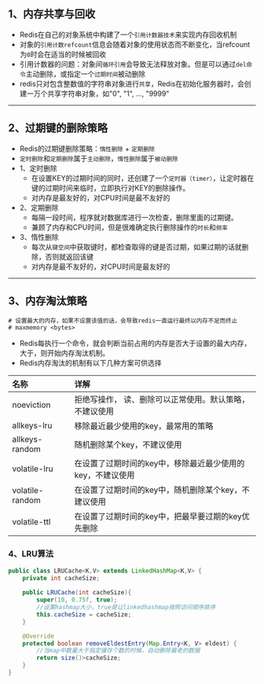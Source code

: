 ## 1、内存共享与回收
* Redis在自己的对象系统中构建了一个`引用计数器技术`来实现内存回收机制
* 对象的`引用计数refcount`信息会随着对象的使用状态而不断变化，当refcount为`0`时会在适当的时候被回收
* 引用计数器的问题：对象间`循环引用`会导致无法释放对象。但是可以通过`del命令`主动删除，或指定一个`过期时间`被动删除
* redis只对包含整数值的字符串对象进行`共享`，Redis在初始化服务器时，会创建一万个共享字符串对象，如"0", "1", ..., "9999"
---
## 2、过期键的删除策略
* Redis的过期键删除策略：`惰性删除` + `定期删除`
* `定时删除`和`定期删除`属于`主动删除`，`惰性删除`属于`被动删除`
* 1、定时删除
  * 在设置KEY的过期时间的同时，还创建了一个`定时器（timer）`，让定时器在键的过期时间来临时，立即执行对KEY的删除操作。
  * 对内存是最友好的，对CPU时间是最不友好的
* 2、定期删除
  * 每隔一段时间，程序就对数据库进行一次检查，删除里面的过期键。
  * 兼顾了内存和CPU时间，但是很难确定执行删除操作的`时长`和`频率`
* 3、惰性删除
  * 每次从`键空间`中获取键时，都检查取得的键是否过期，如果过期的话就删除，否则就返回该键
  * 对内存是最不友好的，对CPU时间是最友好的
---
## 3、内存淘汰策略
```
# 设置最大的内存，如果不设置该值的话，会导致redis一直运行最终以内存不足而终止
# maxmemory <bytes>
```
* Redis每执行一个命令，就会判断当前占用的内存是否大于设置的最大内存，大于，则开始内存淘汰机制。
* Redis内存淘汰的机制有以下几种方案可供选择

|名称|详解|
|:---|:---|
|noeviction|拒绝写操作， 读、删除可以正常使用。默认策略，不建议使用|
|allkeys-lru|移除最近最少使用的key，最常用的策略|
|allkeys-random|随机删除某个key，不建议使用|
|volatile-lru|在设置了过期时间的key中，移除最近最少使用的key，不建议使用|
|volatile-random|在设置了过期时间的key中，随机删除某个key，不建议使用|
|volatile-ttl|在设置了过期时间的key中，把最早要过期的key优先删除|
### 4、LRU算法
```java
public class LRUCache<K,V> extends LinkedHashMap<K,V> {
    private int cacheSize;
    
    public LRUCache(int cacheSize){
        super(10, 0.75f, true);
        //设置hashmap大小，true是让linkedhashmap按照访问顺序排序
        this.cacheSize = cacheSize;
    }

    @Override
    protected boolean removeEldestEntry(Map.Entry<K, V> eldest) {
        //当map中数量大于指定缓存个数的时候，自动删除最老的数据
        return size()>cacheSize;
    }
}

```